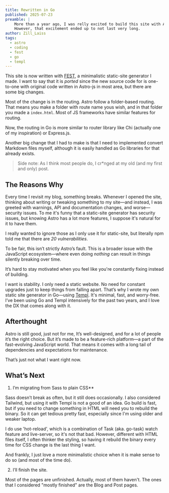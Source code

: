 ```yaml
---
title: Rewritten in Go
published: 2025-07-23
preamble: | 
    More than a year ago, I was relly excited to build this site with Astro, a popular static site generator.
    However, that excitement ended up to not last very long.
author: Zill_Laiss
tags:
  - astro
  - coding
  - fest
  - go
  - templ
---
```


This site is now written with [FEST](https://github.com/zilllaiss/FEST), a minimalistic static-site generator I made.
I want to say that it is _ported_ since the new source code for is one-to-one with original code written in Astro-js in most area, but there are some big changes. 

Most of the change is in the routing. Astro follow a folder-based routing. That means you make a folder with route name yous wish, and in that folder you made a `index.html`. Most of JS frameworks have similar features for routing.

Now, the routing in Go is more similar to router library like Chi (actually one of my inspiration) or Express.js.

Another big change that I had to make is that I need to implemented convert Markdown files myself, although it is easily handled as Go libraries for that already exists.

> Side note: As I think most people do, I cr*nged at my old (and my first and only) post.

## The Reasons Why

Every time I revisit my blog, something breaks. Whenever I opened the site, thinking about writing or tweaking something to my site—and instead, I was greeted with warnings, API and documentation changes, and worse—security issues. 
To me it's funny that a static-site generator has security issues, but knowing Astro has a lot more features, I suppose it's natural for it to have them. 

I really wanted to ignore those as I only use it for static-site, but literally npm told me that there are _20 vulnerabilities_.

To be fair, this isn’t strictly Astro’s fault. This is a broader issue with the JavaScript ecosystem—where even doing *nothing* can result in things silently breaking over time. 

It’s hard to stay motivated when you feel like you're constantly fixing instead of building.

I want is stability. I only need a static website. No need for constant upgrades just to keep things from falling apart. That’s why I wrote my own static site generator in Go—using [Templ](https://templ.guide/). It's minimal, fast, and worry-free. I’ve been using Go and Templ intensively for the past two years, and I love the DX that comes along with it.

## Afterthought

Astro is still good, just not for me, It’s well-designed, and for a lot of people it’s the right choice. But it’s made to be a feature-rich platform—a part of the fast-evolving JavaScript world. That means it comes with a long tail of dependencies and expectations for maintenance.

That’s just not what I want right now.

## What’s Next

1. I’m migrating from Sass to plain CSS** 

Sass doesn’t break as often, but it still does occasionally. I also considered Tailwind, but using it with Templ is not a good of an idea. Go build is fast, but if you need to change something in HTML will need you to rebuild the binary. So it can get tedious pretty fast, especially since I'm using older and weaker laptop.

I do use 'hot-reload', which is a combination of Task (aka. go-task) watch feature and live-server, so it's not that bad. However, different with HTML files itself, I often thinker the styling, so having it rebuild the binary every time for CSS change is the last thing I want.

And frankly, I just love a more minimalistic choice when it is make sense to do so (and most of the time do).

2. I’ll finish the site. 

Most of the pages are unfinished. Actually, most of them haven't. The ones that I considered "mostly finished" are the Blog and Post pages.

